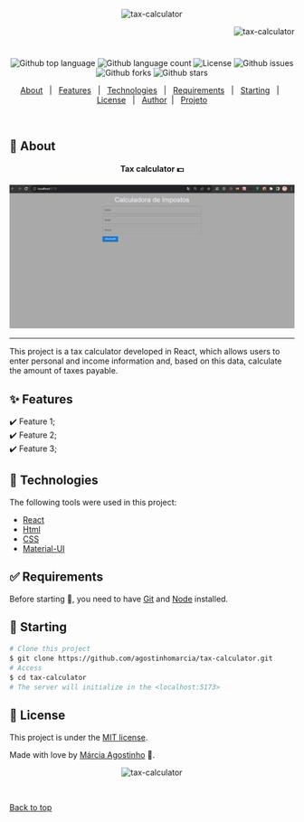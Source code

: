 <p align="center">
   <img src="https://media.giphy.com/media/lRpT5x598zUoDrN1UA/giphy.gif" alt="tax-calculator" width="350"/>
</p>

<p align="right">
   <img src="https://media.giphy.com/media/9XY5fVNpvU7Ei8B5bW/giphy.gif" alt="tax-calculator" width="180"/>
</p>

<h1 align="center"></h1>

<p align="center">
  <img alt="Github top language" src="https://img.shields.io/github/languages/top/agostinhomarcia/tax-calculator?color=28fc03">

  <img alt="Github language count" src="https://img.shields.io/github/languages/count/agostinhomarcia/tax-calculator?color=28fc03">

  <!-- <img alt="Repository size" src="https://img.shields.io/agostinhomarcia/tax-calculator?color=008B8B"> -->

 <img alt="License" src="https://img.shields.io/github/license/agostinhomarcia/tax-calculator?color=28fc03">

   <img alt="Github issues" src="https://img.shields.io/github/issues/agostinhomarcia/tax-calculator?color=28fc03" />

   <img alt="Github forks" src="https://img.shields.io/github/forks/agostinhomarcia/tax-calculator?color=28fc03" />

   <img alt="Github stars" src="https://img.shields.io/github/stars/agostinhomarcia/tax-calculator?color=28fc03" /> 
</p>

<p align="center">
  <a href="#dart-about">About</a> &#xa0; | &#xa0; 
  <a href="#sparkles-features">Features</a> &#xa0; | &#xa0;
  <a href="#rocket-technologies">Technologies</a> &#xa0; | &#xa0;
  <a href="#white_check_mark-requirements">Requirements</a> &#xa0; | &#xa0;
  <a href="#checkered_flag-starting">Starting</a> &#xa0; | &#xa0;
  <a href="#memo-license">License</a> &#xa0; | &#xa0;
  <a href="https://github.com/agostinhomarcia" target="_blank">Author</a>&#xa0; | &#xa0
  <a href="" target="_blank" rel="noopener noreferrer">Projeto</a>
</p>

<br>

## :dart: About

<h4 align="center"> Tax calculator 💵 </h4>

<p align="center">
   <img src="/public/tax.gif" alt="tax-calculator" width="850"/>
</p>

<hr/>

<p align="left">
  This project is a tax calculator developed in React, which allows users to enter personal and income information and, based on this data, calculate the amount of taxes payable.

</p>

## :sparkles: Features

:heavy_check_mark: Feature 1;\
:heavy_check_mark: Feature 2;\
:heavy_check_mark: Feature 3;

## :rocket: Technologies

The following tools were used in this project:

- [React](https://legacy.reactjs.org/)
- [Html](https://developer.mozilla.org/pt-BR/docs/Web/HTML/Element/html/)
- [CSS](https://developer.mozilla.org/pt-BR/docs/Web/CSS)
- [Material-UI](https://mui.com/material-ui/)

## :white_check_mark: Requirements

Before starting :checkered_flag:, you need to have [Git](https://git-scm.com) and [Node](https://nodejs.org/en/) installed.

## :checkered_flag: Starting

```bash
# Clone this project
$ git clone https://github.com/agostinhomarcia/tax-calculator.git
# Access
$ cd tax-calculator
# The server will initialize in the <localhost:5173>
```

## :memo: License

This project is under the [MIT license](./License).

Made with love by [Márcia Agostinho](https://github.com/agostinhomarcia) 🚀.

<p align="center">
   <img src="https://media.giphy.com/media/J4e4WmTdQzy7cmH9Q1/giphy.gif" alt="tax-calculator" width="350"/>
</p>

&#xa0;

<a href="#top">Back to top </a>
